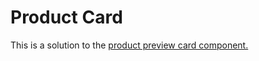 # Product Card
This is a solution to the [product preview card component.](https://www.frontendmentor.io/challenges/product-preview-card-component-GO7UmttRfa)
